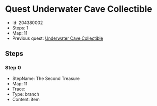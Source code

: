 # Quest Underwater Cave Collectible

- Id: 204380002
- Steps: 1
- Map: 11
- Previous quest: [Underwater Cave Collectible](204380001.md)

## Steps

### Step 0
- StepName:  The Second Treasure
- Map:  11
- Trace:  
- Type:  branch
- Content:  item


